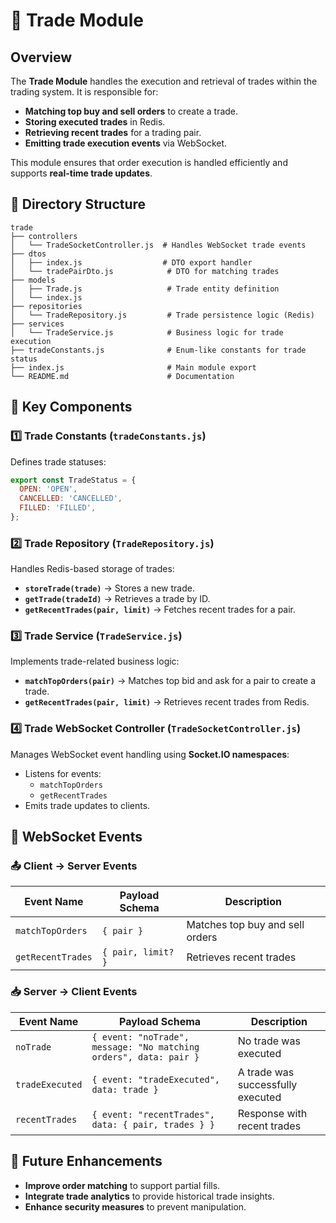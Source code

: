 # 📖 Trade Module

## Overview

The **Trade Module** handles the execution and retrieval of trades within the trading system. It is responsible for:

- **Matching top buy and sell orders** to create a trade.
- **Storing executed trades** in Redis.
- **Retrieving recent trades** for a trading pair.
- **Emitting trade execution events** via WebSocket.

This module ensures that order execution is handled efficiently and supports **real-time trade updates**.

## 📂 Directory Structure

```
trade
├── controllers
│   └── TradeSocketController.js  # Handles WebSocket trade events
├── dtos
│   ├── index.js                  # DTO export handler
│   └── tradePairDto.js            # DTO for matching trades
├── models
│   ├── Trade.js                   # Trade entity definition
│   └── index.js
├── repositories
│   └── TradeRepository.js         # Trade persistence logic (Redis)
├── services
│   └── TradeService.js            # Business logic for trade execution
├── tradeConstants.js              # Enum-like constants for trade status
├── index.js                       # Main module export
└── README.md                      # Documentation
```

## 📌 Key Components

### **1️⃣ Trade Constants (`tradeConstants.js`)**

Defines trade statuses:

```js
export const TradeStatus = {
  OPEN: 'OPEN',
  CANCELLED: 'CANCELLED',
  FILLED: 'FILLED',
};
```

### **2️⃣ Trade Repository (`TradeRepository.js`)**

Handles Redis-based storage of trades:

- **`storeTrade(trade)`** → Stores a new trade.
- **`getTrade(tradeId)`** → Retrieves a trade by ID.
- **`getRecentTrades(pair, limit)`** → Fetches recent trades for a pair.

### **3️⃣ Trade Service (`TradeService.js`)**

Implements trade-related business logic:

- **`matchTopOrders(pair)`** → Matches top bid and ask for a pair to create a trade.
- **`getRecentTrades(pair, limit)`** → Retrieves recent trades from Redis.

### **4️⃣ Trade WebSocket Controller (`TradeSocketController.js`)**

Manages WebSocket event handling using **Socket.IO namespaces**:

- Listens for events:
  - `matchTopOrders`
  - `getRecentTrades`
- Emits trade updates to clients.

## 📡 WebSocket Events

### **📤 Client → Server Events**

| Event Name        | Payload Schema     | Description                     |
| ----------------- | ------------------ | ------------------------------- |
| `matchTopOrders`  | `{ pair }`         | Matches top buy and sell orders |
| `getRecentTrades` | `{ pair, limit? }` | Retrieves recent trades         |

### **📥 Server → Client Events**

| Event Name      | Payload Schema                                                    | Description                       |
| --------------- | ----------------------------------------------------------------- | --------------------------------- |
| `noTrade`       | `{ event: "noTrade", message: "No matching orders", data: pair }` | No trade was executed             |
| `tradeExecuted` | `{ event: "tradeExecuted", data: trade }`                         | A trade was successfully executed |
| `recentTrades`  | `{ event: "recentTrades", data: { pair, trades } }`               | Response with recent trades       |

## 🎯 Future Enhancements

- **Improve order matching** to support partial fills.
- **Integrate trade analytics** to provide historical trade insights.
- **Enhance security measures** to prevent manipulation.
